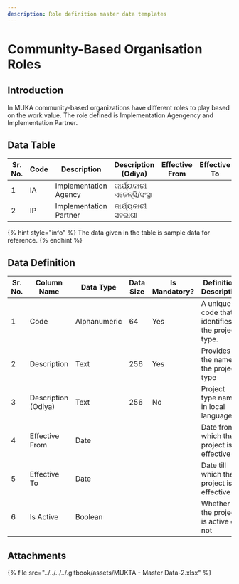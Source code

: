 ```yaml
---
description: Role definition master data templates
---
```


# Community-Based Organisation Roles

## Introduction

In MUKA community-based organizations have different roles to play based on the work value. The role defined is Implementation Agengency and Implementation Partner.&#x20;

## Data Table

| Sr. No. | Code | Description            | Description (Odiya)        | Effective From | Effective To | Is Active |
| ------- | ---- | ---------------------- | -------------------------- | -------------- | ------------ | --------- |
| 1       | IA   | Implementation Agency  | କାର୍ଯ୍ୟକାରୀ ଏଜେନ୍ସି/ସଂସ୍ଥା |                |              |           |
| 2       | IP   | Implementation Partner | କାର୍ଯ୍ୟକାରୀ ସହଭାଗୀ         |                |              |           |

{% hint style="info" %}
The data given in the table is sample data for reference.
{% endhint %}

## Data Definition

<table><thead><tr><th width="97">Sr. No.</th><th>Column Name</th><th>Data Type</th><th>Data Size</th><th>Is Mandatory?</th><th>Definition/ Description</th></tr></thead><tbody><tr><td>1</td><td>Code</td><td>Alphanumeric</td><td>64</td><td>Yes</td><td>A unique code that identifies the project type.</td></tr><tr><td>2</td><td>Description</td><td>Text</td><td>256</td><td>Yes</td><td>Provides the name of the project type </td></tr><tr><td>3</td><td>Description (Odiya)</td><td>Text</td><td>256</td><td>No</td><td>Project type name in local language</td></tr><tr><td>4</td><td>Effective From</td><td>Date</td><td></td><td></td><td>Date from which the project is effective</td></tr><tr><td>5</td><td>Effective To</td><td>Date</td><td></td><td></td><td>Date till which the project is effective</td></tr><tr><td>6</td><td>Is Active</td><td>Boolean</td><td></td><td></td><td>Whether the project is active or not</td></tr></tbody></table>

## Attachments

{% file src="../../../../.gitbook/assets/MUKTA - Master Data-2.xlsx" %}
